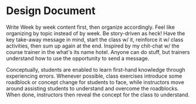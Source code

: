 # Design Document

Write Week by week content first, then organize accordingly. Feel like organizing by topic instead of by week. Be story-driven as heck! Have the key take-away message in mind, start the class w/ it, reinforce it w/ class activities, then sum up again at the end. Inspired by my chit-chat w/ the course trainer in the what's its name hotel. Anyone can do stuff, but trainers understand how to use the opportunity to send a message. 

Conceptually, students are enabled to learn first-hand knowledge through experiencing errors. Whenever possible, class exercises introduce some roadblock or concept change for students to face, while instructors move around assisting students to understand and overcome the roadblocks. When done, instructors then reveal the concept for the class to understand. 